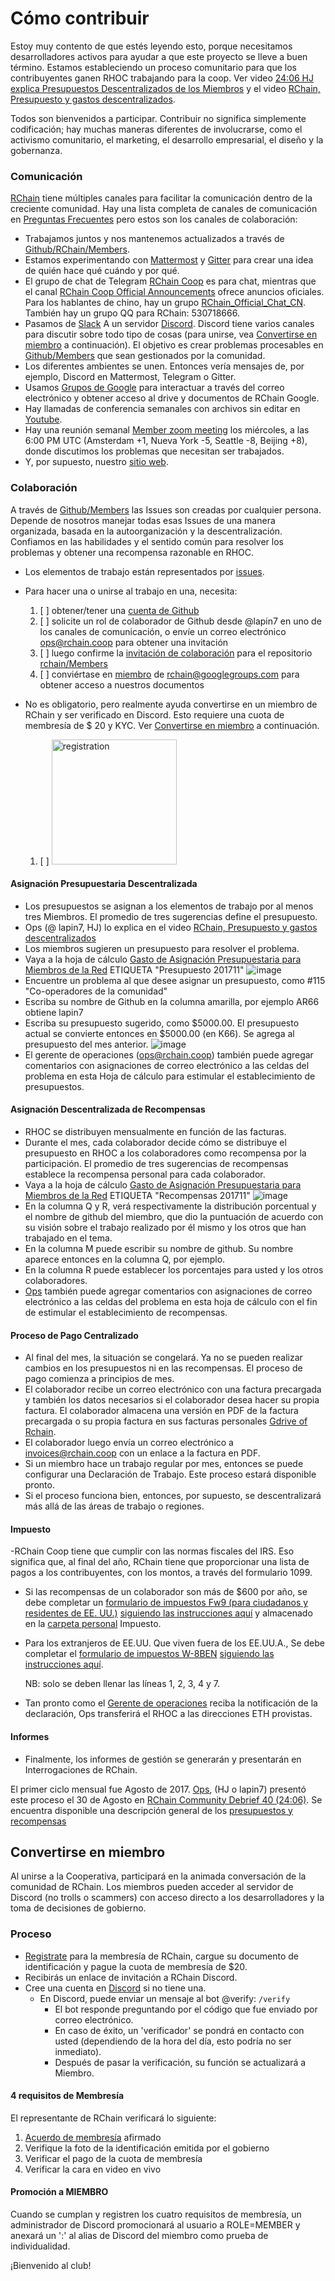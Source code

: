 # Cómo contribuir

Estoy muy contento de que estés leyendo esto, porque necesitamos desarrolladores activos para ayudar a que este proyecto se lleve a buen término.
Estamos estableciendo un proceso comunitario para que los contribuyentes ganen RHOC trabajando para la coop. Ver video [24:06 HJ explica Presupuestos Descentralizados de los Miembros](https://www.youtube.com/watch?v=7Li4g4qDF6M&t=1486s) y el video [RChain, Presupuesto y gastos descentralizados](https://www.youtube.com/watch?v=m6xiTWbEdpA).

Todos son bienvenidos a participar. Contribuir no significa simplemente codificación; hay muchas maneras diferentes de involucrarse, como el activismo comunitario, el marketing, el desarrollo empresarial, el diseño y la gobernanza.

### Comunicación

[RChain](https://rchain.coop) tiene múltiples canales para facilitar la comunicación dentro de la creciente comunidad. Hay una lista completa de canales de comunicación en [Preguntas Frecuentes](https://github.com/rchain/reference/blob/master/faq.md) pero estos son los canales de colaboración:
- Trabajamos juntos y nos mantenemos actualizados a través de [Github/RChain/Members](https://github.com/rchain/Members).
- Estamos experimentando con [Mattermost](https://rchain.divvydao.net/community/channels/town-square) y [Gitter](https://gitter.im/rchain/Rholang) para crear una idea de quién hace qué cuándo y por qué.
- El grupo de chat de Telegram [RChain Coop](https://t.me/rchain_coop) es para chat, mientras que el canal [RChain Coop Official Announcements](https://t.me/rchain_official) ofrece anuncios oficiales. Para los hablantes de chino, hay un grupo [RChain_Official_Chat_CN](https://t.me/RChain_Official_Chat_CN). También hay un grupo QQ para RChain: 530718666.
- Pasamos de [Slack](https://ourchain.slack.com/messages?) A un servidor [Discord](https://discord.gg/fvY8qhx). Discord tiene varios canales para discutir sobre todo tipo de cosas (para unirse, vea [Convertirse en miembro](#convertirse-en-miembro) a continuación). El objetivo es crear problemas procesables en [Github/Members](https://github.com/rchain/Members/) que sean gestionados por la comunidad.
- Los diferentes ambientes se unen. Entonces vería mensajes de, por ejemplo, Discord en Mattermost, Telegram o Gitter.
- Usamos [Grupos de Google](https://groups.google.com/forum/#!forum/rchain) para interactuar a través del correo electrónico y obtener acceso al drive y documentos de RChain Google.
- Hay llamadas de conferencia semanales con archivos sin editar en [Youtube](https://www.youtube.com/channel/UCSS3jCffMiz574_q64Ukj_w).
- Hay una reunión semanal [Member zoom meeting](https://zoom.us/s/197490909) los miércoles, a las 6:00 PM UTC (Amsterdam +1, Nueva York -5, Seattle -8, Beijing +8), donde discutimos los problemas que necesitan ser trabajados.
- Y, por supuesto, nuestro [sitio web](https://rchain.coop).

### Colaboración

A través de [Github/Members](https://github.com/rchain/Members/) las Issues son creadas por cualquier persona. Depende de nosotros manejar todas esas Issues de una manera organizada, basada en la autoorganización y la descentralización. Confiamos en las habilidades y el sentido común para resolver los problemas y obtener una recompensa razonable en RHOC.

- Los elementos de trabajo están representados por [issues](https://github.com/rchain/Members/issues/).
- Para hacer una o unirse al trabajo en una, necesita:

  1. [ ] obtener/tener una [cuenta de Github](https://github.com/rchain/Members)
  2. [ ] solicite un rol de colaborador de Github desde @lapin7 en uno de los canales de comunicación, o envíe un correo electrónico [ops@rchain.coop](ops@rchain.coop) para obtener una invitación
  3. [ ] luego confirme la [invitación de colaboración](https://github.com/rchain/Members/invitations) para el repositorio [rchain/Members](https://github.com/rchain/Members)
  4. [ ] conviértase en [miembro](https://groups.google.com/forum/#!pendingmember/rchain/join) de rchain@googlegroups.com para obtener acceso a nuestros documentos

- No es obligatorio, pero realmente ayuda convertirse en un miembro de RChain y ser verificado en Discord. Esto requiere una cuota de membresía de $ 20 y KYC. Ver [Convertirse en miembro](#convertirse-en-miembro) a continuación.
   1. [ ] <img src="https://user-images.githubusercontent.com/1913335/32598353-e489f158-c539-11e7-9656-4bcbb55718d2.png" alt="registration" width="200" />
  <!-- 2. [ ] Este es el canal #bounties en Discord:
  ![image](https://user-images.githubusercontent.com/1913335/32598502-3f0ddc98-c53a-11e7-85e9-f95fc799dede.png) -->

#### Asignación Presupuestaria Descentralizada
- Los presupuestos se asignan a los elementos de trabajo por al menos tres Miembros. El promedio de tres sugerencias define el presupuesto.
- Ops (@ lapin7, HJ) lo explica en el video [RChain, Presupuesto y gastos descentralizados](https://www.youtube.com/watch?v=m6xiTWbEdpA)
- Los miembros sugieren un presupuesto para resolver el problema.
- Vaya a la hoja de cálculo [Gasto de Asignación Presupuestaria para Miembros de la Red](https://docs.google.com/spreadsheets/d/1uxuxx8YN17KCIWcH1cUoGuSm2hAnIya2iAc6wxoaq1o/edit#gid=634479823) ETIQUETA "Presupuesto 201711"
![image](https://user-images.githubusercontent.com/1913335/32597438-01a23d84-c537-11e7-916e-c9f12df80480.png)
- Encuentre un problema al que desee asignar un presupuesto, como #115 "Co-operadores de la comunidad"
- Escriba su nombre de Github en la columna amarilla, por ejemplo AR66 obtiene lapin7
- Escriba su presupuesto sugerido, como $5000.00. El presupuesto actual se convierte entonces en $5000.00 (en K66). Se agrega al presupuesto del mes anterior.
![image](https://user-images.githubusercontent.com/1913335/32597751-ed21061e-c537-11e7-9a0b-c9cccc48bc86.png)
- El gerente de operaciones ([ops@rchain.coop](ops@rchain.coop)) también puede agregar comentarios con asignaciones de correo electrónico a las celdas del problema en esta Hoja de cálculo para estimular el establecimiento de presupuestos.

#### Asignación Descentralizada de Recompensas
- RHOC se distribuyen mensualmente en función de las facturas.
- Durante el mes, cada colaborador decide cómo se distribuye el presupuesto en RHOC a los colaboradores como recompensa por la participación. El promedio de tres sugerencias de recompensas establece la recompensa personal para cada colaborador.
- Vaya a la hoja de cálculo [Gasto de Asignación Presupuestaria para Miembros de la Red](https://docs.google.com/spreadsheets/d/1uxuxx8YN17KCIWcH1cUoGuSm2hAnIya2iAc6wxoaq1o/edit#gid=634479823) ETIQUETA "Recompensas 201711"
![image](https://user-images.githubusercontent.com/1913335/32599161-f91d53f6-c53b-11e7-9ee8-8b31733b98fb.png)
- En la columna Q y R, verá respectivamente la distribución porcentual y el nombre de github del miembro, que dio la puntuación de acuerdo con su visión sobre el trabajo realizado por él mismo y los otros que han trabajado en el tema. 
- En la columna M puede escribir su nombre de github. Su nombre aparece entonces en la columna Q, por ejemplo.
- En la columna R puede establecer los porcentajes para usted y los otros colaboradores.
- [Ops](ops@rchain.coop) también puede agregar comentarios con asignaciones de correo electrónico a las celdas del problema en esta hoja de cálculo con el fin de estimular el establecimiento de recompensas.

#### Proceso de Pago Centralizado
- Al final del mes, la situación se congelará. Ya no se pueden realizar cambios en los presupuestos ni en las recompensas. El proceso de pago comienza a principios de mes.
- El colaborador recibe un correo electrónico con una factura precargada y también los datos necesarios si el colaborador desea hacer su propia factura. El colaborador almacena una versión en PDF de la factura precargada o su propia factura en sus facturas personales [Gdrive of Rchain](https://drive.google.com/drive/folders/0B5I9qM5f_1cfeUZoV01EYjdmOEE).
- El colaborador luego envía un correo electrónico a [invoices@rchain.coop](invoices@rchain.coop) con un enlace a la factura en PDF.
- Si un miembro hace un trabajo regular por mes, entonces se puede configurar una Declaración de Trabajo. Este proceso estará disponible pronto.
- Si el proceso funciona bien, entonces, por supuesto, se descentralizará más allá de las áreas de trabajo o regiones.

#### Impuesto
-RChain Coop tiene que cumplir con las normas fiscales del IRS. Eso significa que, al final del año, RChain tiene que proporcionar una lista de pagos a los contribuyentes, con los montos, a través del formulario 1099.
- Si las recompensas de un colaborador son más de $600 por año, se debe completar un [formulario de impuestos Fw9 (para ciudadanos y residentes de EE. UU.)](Https://www.irs.gov/pub/irs-pdf/fw9.pdf) [siguiendo las instrucciones aquí](https://www.irs.gov/instructions/iw9/index.html) y almacenado en la [carpeta personal](https://drive.google.com/drive/folders/0B5I9qM5f_1cfeUZoV01EYjdmOEE ) Impuesto.
- Para los extranjeros de EE.UU. Que viven fuera de los EE.UU.A., Se debe completar el [formulario de impuestos W-8BEN](https://www.irs.gov/pub/irs-pdf/fw8ben.pdf) [siguiendo las instrucciones aquí]( https://www.irs.gov/instructions/iw8ben).

     NB: solo se deben llenar las líneas 1, 2, 3, 4 y 7.
- Tan pronto como el [Gerente de operaciones](ops@rchain.coop) reciba la notificación de la declaración, Ops transferirá el RHOC a las direcciones ETH provistas.

#### Informes
- Finalmente, los informes de gestión se generarán y presentarán en Interrogaciones de RChain.

El primer ciclo mensual fue Agosto de 2017. [Ops](ops@rchain.coop), (HJ o lapin7) presentó este proceso el 30 de Agosto en [RChain Community Debrief 40 (24:06)](https://www.youtube.com/watch?v=7Li4g4qDF6M&t=1486s). Se encuentra disponible una descripción general de los [presupuestos y recompensas](https://docs.google.com/spreadsheets/d/1uxuxx8YN17KCIWcH1cUoGuSm2hAnIya2iAc6wxoaq1o/edit#gid=1751357908)

## Convertirse en miembro

Al unirse a la Cooperativa, participará en la animada conversación de la comunidad de RChain. Los miembros pueden acceder al servidor de Discord (no trolls o scammers) con acceso directo a los desarrolladores y la toma de decisiones de gobierno.

### Proceso

- [Registrate](https://member.rchain.coop/#/sign-up) para la membresía de RChain, cargue su documento de identificación y pague la cuota de membresía de $20.
- Recibirás un enlace de invitación a RChain Discord.
- Cree una cuenta en [Discord](https://discordapp.com/) si no tiene una.
  - En Discord, puede enviar un mensaje al bot @verify:
   ```/verify```
     - El bot responde preguntando por el código que fue enviado por correo electrónico.
     - En caso de éxito, un 'verificador' se pondrá en contacto con usted (dependiendo de la hora del día, esto podría no ser inmediato).
     - Después de pasar la verificación, su función se actualizará a Miembro.

#### 4 requisitos de Membresía

El representante de RChain verificará lo siguiente:
1. [Acuerdo de membresía](https://github.com/rchain/legaldocs/blob/master/Coop%20Membership%20Agreement.pdf) afirmado
2. Verifique la foto de la identificación emitida por el gobierno
3. Verificar el pago de la cuota de membresía
4. Verificar la cara en video en vivo

#### Promoción a MIEMBRO

Cuando se cumplan y registren los cuatro requisitos de membresía, un administrador de Discord promocionará al usuario a ROLE=MEMBER y anexará un ':' al alias de Discord del miembro como prueba de individualidad.

¡Bienvenido al club!
